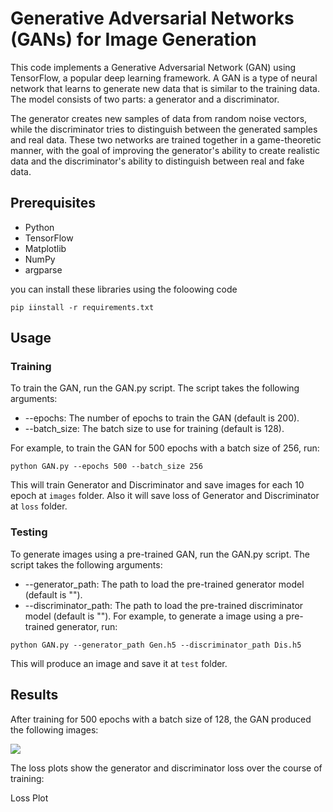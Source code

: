 # Generative Adversarial Networks (GANs) for Image Generation
This code implements a Generative Adversarial Network (GAN) using TensorFlow, a popular deep learning framework. A GAN is a type of neural network that learns to generate new data that is similar to the training data. The model consists of two parts: a generator and a discriminator.

The generator creates new samples of data from random noise vectors, while the discriminator tries to distinguish between the generated samples and real data. These two networks are trained together in a game-theoretic manner, with the goal of improving the generator's ability to create realistic data and the discriminator's ability to distinguish between real and fake data.

## Prerequisites
+ Python
+ TensorFlow
+ Matplotlib
+ NumPy
+ argparse

you can install these libraries using the foloowing code
```
pip iinstall -r requirements.txt
```

## Usage
### Training

To train the GAN, run the GAN.py script. The script takes the following arguments:

+ --epochs: The number of epochs to train the GAN (default is 200).
+ --batch_size: The batch size to use for training (default is 128).

For example, to train the GAN for 500 epochs with a batch size of 256, run:
```
python GAN.py --epochs 500 --batch_size 256
```
This will train Generator and Discriminator and save images for each 10 epoch at `images` folder.
Also it will save loss of Generator and Discriminator at `loss` folder.
### Testing
To generate images using a pre-trained GAN, run the GAN.py script. The script takes the following arguments:

+ --generator_path: The path to load the pre-trained generator model (default is "").
+ --discriminator_path: The path to load the pre-trained discriminator model (default is "").
For example, to generate a image using a pre-trained generator, run:
```
python GAN.py --generator_path Gen.h5 --discriminator_path Dis.h5
```
This will produce an image and save it at `test` folder.

## Results
After training for 500 epochs with a batch size of 128, the GAN produced the following images:

![](images/epoch_500)

The loss plots show the generator and discriminator loss over the course of training:

Loss Plot
